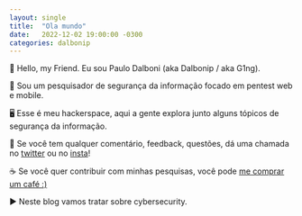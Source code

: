 ```yaml
---
layout: single
title:  "Ola mundo"
date:   2022-12-02 19:00:00 -0300
categories: dalbonip
---
```


🤙 Hello, my Friend. Eu sou Paulo Dalboni (aka Dalbonip / aka G1ng).

🤖 Sou um pesquisador de segurança da informação focado em pentest web e mobile.

🖥️ Esse é meu hackerspace, aqui a gente explora junto alguns tópicos de segurança da informação.


💬 Se você tem qualquer comentário, feedback, questões, dá uma chamada no [twitter](https://twitter.com/dalbonip) ou no [insta](https://instagram.com/dalbonip)!

☕ Se você quer contribuir com minhas pesquisas, você pode [me comprar um café :)](https://www.buymeacoffee.com/dalbonip)

▶️ Neste blog vamos tratar sobre cybersecurity.